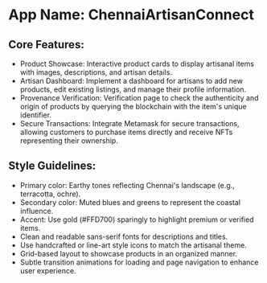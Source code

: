 # **App Name**: ChennaiArtisanConnect

## Core Features:

- Product Showcase: Interactive product cards to display artisanal items with images, descriptions, and artisan details.
- Artisan Dashboard: Implement a dashboard for artisans to add new products, edit existing listings, and manage their profile information.
- Provenance Verification: Verification page to check the authenticity and origin of products by querying the blockchain with the item's unique identifier.
- Secure Transactions: Integrate Metamask for secure transactions, allowing customers to purchase items directly and receive NFTs representing their ownership.

## Style Guidelines:

- Primary color: Earthy tones reflecting Chennai's landscape (e.g., terracotta, ochre).
- Secondary color: Muted blues and greens to represent the coastal influence.
- Accent: Use gold (#FFD700) sparingly to highlight premium or verified items.
- Clean and readable sans-serif fonts for descriptions and titles.
- Use handcrafted or line-art style icons to match the artisanal theme.
- Grid-based layout to showcase products in an organized manner.
- Subtle transition animations for loading and page navigation to enhance user experience.